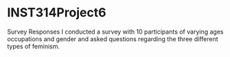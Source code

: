 # INST314Project6
Survey Responses
I conducted a survey with 10 participants of varying ages occupations and gender and asked questions regarding the three different types of feminism.
